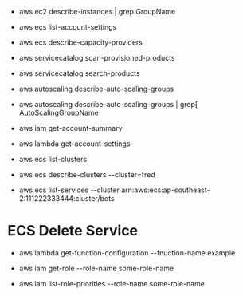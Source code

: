 

* aws ec2 describe-instances | grep GroupName
* aws ecs list-account-settings
* aws ecs describe-capacity-providers
* aws servicecatalog scan-provisioned-products
* aws servicecatalog search-products

* aws autoscaling describe-auto-scaling-groups
* aws autoscaling describe-auto-scaling-groups | grep[ AutoScalingGroupName


* aws iam get-account-summary

* aws lambda get-account-settings

* aws ecs list-clusters
* aws ecs describe-clusters --cluster=fred
* aws ecs list-services --cluster arn:aws:ecs:ap-southeast-2:111222333444:cluster/bots


# ECS Delete Service


* aws lambda get-function-configuration --fnuction-name example

* aws iam get-role --role-name some-role-name
* aws iam list-role-priorities --role-name some-role-name




